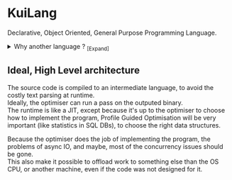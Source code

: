 # KuiLang

Declarative, Object Oriented, General Purpose Programming Language.

<details>
<summary>
    Why another language ? <sub>[Expand]</sub>
</summary>
    <p><ul>
Right now, most popular general purpose languages are procedural.  

They force the developer to choose the data structures implementations (DoublyLinkedList vs ArrayList).  
They also for you to choose the implementation of all the common operations you do.
For example, if you want to calculate a sum: 
```js
//pseudocode
number sum(numbers: number[]){
    var sum = 0;
    foreach(var number in numbers) {
        sum += number
    }
}

```

There, by accident, you specified that:  
- The numbers are in a contiguous espace of memory.  
- You must loop, in order on the numbers.  
- You must loop sequentially on the numbers.  

Will you run the same function on 40 thousands, millions, billions items ?  
This example is for the sum example, but now, replace it with any business app. "This important logic was designed to run once and now is called thousands of times in a loop but we don't have the time to optimise it" is a too common scenario.  

What I want, is that the logic and the implementation is decoupled.  

And something we know well does that: SQL Databases.  
In SQL DBs, you write your schema structure, queries, and the DB engine implement it.  
You painlessly write highparalised code, doing async IO, that's can run and adapt without any work to your tiny laptop or on your production clusters of machines with hundreds of cores available.  

Sadly, SQL has a lot of issues, [but a lot are due to the language itself.](https://www.scattered-thoughts.net/writing/against-sql).  

Finally, software thats require high performance begin to adopt more and more a database-like architecture.  

Games Engine adopt the ECS patterns: https://en.wikipedia.org/wiki/Entity_component_system  
Compilers start to be query based: https://rustc-dev-guide.rust-lang.org/query.html  
</ul></p>
</details>

## Ideal, High Level architecture

The source code is compiled to an intermediate language, to avoid the costly text parsing at runtime.  
Ideally, the optimiser can run a pass on the outputed binary.  
The runtime is like a JIT, except because it's up to the optimiser to choose how to implement the program, Profile Guided Optimisation will be very important (like statistics in SQL DBs), to choose the right data structures.   

Because the optimiser does the job of implementing the program, the problems of async IO, and maybe, most of the concurrency issues should be gone.  
This also make it possible to offload work to something else than the OS CPU, or another machine, even if the code was not designed for it.

